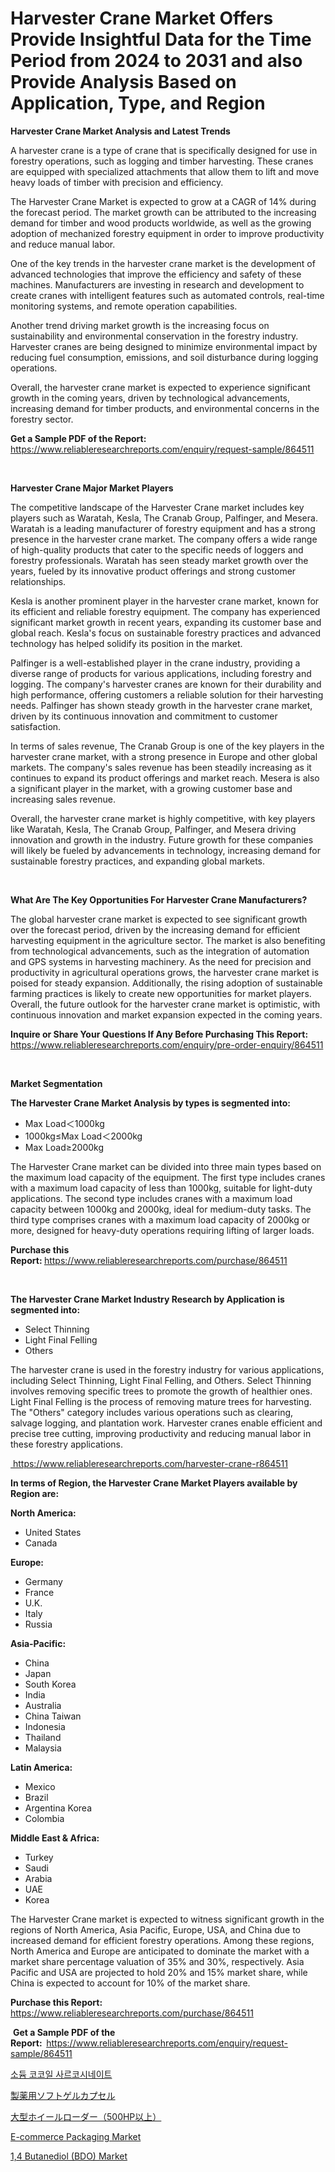 <p><h1>Harvester Crane Market Offers Provide Insightful Data for the Time Period from 2024 to 2031 and also Provide Analysis Based on Application, Type, and Region</h1></p><p><strong>Harvester Crane Market Analysis and Latest Trends</strong></p>
<p><p>A harvester crane is a type of crane that is specifically designed for use in forestry operations, such as logging and timber harvesting. These cranes are equipped with specialized attachments that allow them to lift and move heavy loads of timber with precision and efficiency.</p><p>The Harvester Crane Market is expected to grow at a CAGR of 14% during the forecast period. The market growth can be attributed to the increasing demand for timber and wood products worldwide, as well as the growing adoption of mechanized forestry equipment in order to improve productivity and reduce manual labor.</p><p>One of the key trends in the harvester crane market is the development of advanced technologies that improve the efficiency and safety of these machines. Manufacturers are investing in research and development to create cranes with intelligent features such as automated controls, real-time monitoring systems, and remote operation capabilities.</p><p>Another trend driving market growth is the increasing focus on sustainability and environmental conservation in the forestry industry. Harvester cranes are being designed to minimize environmental impact by reducing fuel consumption, emissions, and soil disturbance during logging operations.</p><p>Overall, the harvester crane market is expected to experience significant growth in the coming years, driven by technological advancements, increasing demand for timber products, and environmental concerns in the forestry sector.</p></p>
<p><strong>Get a Sample PDF of the Report:&nbsp;</strong> <a href="https://www.reliableresearchreports.com/enquiry/request-sample/864511">https://www.reliableresearchreports.com/enquiry/request-sample/864511</a></p>
<p>&nbsp;</p>
<p><strong>Harvester Crane Major Market Players</strong></p>
<p><p>The competitive landscape of the Harvester Crane market includes key players such as Waratah, Kesla, The Cranab Group, Palfinger, and Mesera. Waratah is a leading manufacturer of forestry equipment and has a strong presence in the harvester crane market. The company offers a wide range of high-quality products that cater to the specific needs of loggers and forestry professionals. Waratah has seen steady market growth over the years, fueled by its innovative product offerings and strong customer relationships.</p><p>Kesla is another prominent player in the harvester crane market, known for its efficient and reliable forestry equipment. The company has experienced significant market growth in recent years, expanding its customer base and global reach. Kesla's focus on sustainable forestry practices and advanced technology has helped solidify its position in the market.</p><p>Palfinger is a well-established player in the crane industry, providing a diverse range of products for various applications, including forestry and logging. The company's harvester cranes are known for their durability and high performance, offering customers a reliable solution for their harvesting needs. Palfinger has shown steady growth in the harvester crane market, driven by its continuous innovation and commitment to customer satisfaction.</p><p>In terms of sales revenue, The Cranab Group is one of the key players in the harvester crane market, with a strong presence in Europe and other global markets. The company's sales revenue has been steadily increasing as it continues to expand its product offerings and market reach. Mesera is also a significant player in the market, with a growing customer base and increasing sales revenue.</p><p>Overall, the harvester crane market is highly competitive, with key players like Waratah, Kesla, The Cranab Group, Palfinger, and Mesera driving innovation and growth in the industry. Future growth for these companies will likely be fueled by advancements in technology, increasing demand for sustainable forestry practices, and expanding global markets.</p></p>
<p>&nbsp;</p>
<p><strong>What Are The Key Opportunities For Harvester Crane Manufacturers?</strong></p>
<p><p>The global harvester crane market is expected to see significant growth over the forecast period, driven by the increasing demand for efficient harvesting equipment in the agriculture sector. The market is also benefiting from technological advancements, such as the integration of automation and GPS systems in harvesting machinery. As the need for precision and productivity in agricultural operations grows, the harvester crane market is poised for steady expansion. Additionally, the rising adoption of sustainable farming practices is likely to create new opportunities for market players. Overall, the future outlook for the harvester crane market is optimistic, with continuous innovation and market expansion expected in the coming years.</p></p>
<p><strong>Inquire or Share Your Questions If Any Before Purchasing This Report:</strong> <a href="https://www.reliableresearchreports.com/enquiry/pre-order-enquiry/864511">https://www.reliableresearchreports.com/enquiry/pre-order-enquiry/864511</a></p>
<p>&nbsp;</p>
<p><strong>Market Segmentation</strong></p>
<p><strong>The Harvester Crane Market Analysis by types is segmented into:</strong></p>
<p><ul><li>Max Load＜1000kg</li><li>1000kg≤Max Load＜2000kg</li><li>Max Load≥2000kg</li></ul></p>
<p><p>The Harvester Crane market can be divided into three main types based on the maximum load capacity of the equipment. The first type includes cranes with a maximum load capacity of less than 1000kg, suitable for light-duty applications. The second type includes cranes with a maximum load capacity between 1000kg and 2000kg, ideal for medium-duty tasks. The third type comprises cranes with a maximum load capacity of 2000kg or more, designed for heavy-duty operations requiring lifting of larger loads.</p></p>
<p><strong>Purchase this Report:&nbsp;</strong><a href="https://www.reliableresearchreports.com/purchase/864511">https://www.reliableresearchreports.com/purchase/864511</a></p>
<p>&nbsp;</p>
<p><strong>The Harvester Crane Market Industry Research by Application is segmented into:</strong></p>
<p><ul><li>Select Thinning</li><li>Light Final Felling</li><li>Others</li></ul></p>
<p><p>The harvester crane is used in the forestry industry for various applications, including Select Thinning, Light Final Felling, and Others. Select Thinning involves removing specific trees to promote the growth of healthier ones. Light Final Felling is the process of removing mature trees for harvesting. The "Others" category includes various operations such as clearing, salvage logging, and plantation work. Harvester cranes enable efficient and precise tree cutting, improving productivity and reducing manual labor in these forestry applications.</p></p>
<p><a href="https://www.reliableresearchreports.com/harvester-crane-r864511">&nbsp;https://www.reliableresearchreports.com/harvester-crane-r864511</a></p>
<p><strong>In terms of Region, the Harvester Crane Market Players available by Region are:</strong></p>
<p>
    <p> <strong> North America: </strong>
        <ul>
            <li>United States</li>
            <li>Canada</li>
        </ul>
        </p> 
    <p> <strong> Europe: </strong>
        <ul>
            <li>Germany</li>
            <li>France</li>
            <li>U.K.</li>
            <li>Italy</li>
            <li>Russia</li>
        </ul>
        </p> 
    <p> <strong> Asia-Pacific: </strong>
        <ul>
            <li>China</li>
            <li>Japan</li>
            <li>South Korea</li>
            <li>India</li>
            <li>Australia</li>
            <li>China Taiwan</li>
            <li>Indonesia</li>
            <li>Thailand</li>
            <li>Malaysia</li>
        </ul>
        </p> 
    <p> <strong> Latin America: </strong>
        <ul>
            <li>Mexico</li>
            <li>Brazil</li>
            <li>Argentina Korea</li>
            <li>Colombia</li>
        </ul>
        </p> 
    <p> <strong> Middle East & Africa: </strong>
        <ul>
            <li>Turkey</li>
            <li>Saudi</li>
            <li>Arabia</li>
            <li>UAE</li>
            <li>Korea</li>
        </ul>
    </p>
    </p>
<p><p>The Harvester Crane market is expected to witness significant growth in the regions of North America, Asia Pacific, Europe, USA, and China due to increased demand for efficient forestry operations. Among these regions, North America and Europe are anticipated to dominate the market with a market share percentage valuation of 35% and 30%, respectively. Asia Pacific and USA are projected to hold 20% and 15% market share, while China is expected to account for 10% of the market share.</p></p>
<p><strong>Purchase this Report: </strong><a href="https://www.reliableresearchreports.com/purchase/864511">https://www.reliableresearchreports.com/purchase/864511</a></p>
<p>&nbsp;<strong>Get a Sample PDF of the Report:&nbsp;&nbsp;</strong><a href="https://www.reliableresearchreports.com/enquiry/request-sample/864511">https://www.reliableresearchreports.com/enquiry/request-sample/864511</a></p>
<p><strong></strong></p>
<p><p><a href="https://medium.com/@jordanilliamson678678_12326/%EB%82%98%ED%8A%B8%EB%A5%A8-%EC%BD%94%EC%BD%94%EC%9D%BC-%EC%82%AC%EB%A5%B4%EC%BD%94%EC%8B%9C%EB%84%A4%EC%9D%B4%ED%8A%B8-%EC%82%B0%EC%97%85-%EB%B6%84%EC%84%9D-%EB%B3%B4%EA%B3%A0%EC%84%9C-%EC%8B%9C%EC%9E%A5-%EA%B7%9C%EB%AA%A8-%EC%A0%90%EC%9C%A0%EC%9C%A8-%EC%9D%91%EC%9A%A9-%EB%B6%84%EC%95%BC-%EC%A7%80%EC%97%AD-%EA%B2%BD%EC%9F%81-%EC%A0%84%EB%9E%B5%EB%B3%84-%EB%8F%99%ED%96%A5-2024-2031-745e73ba6d9f">소듐 코코일 사르코시네이트</a></p><p><a href="https://medium.com/@byroalenzuela76845/%E5%8C%BB%E8%96%AC%E5%93%81%E3%82%BD%E3%83%95%E3%82%B8%E3%82%A7%E3%83%AB%E3%82%AB%E3%83%97%E3%82%BB%E3%83%AB%E3%81%AE%E5%B8%82%E5%A0%B4%E3%82%B7%E3%82%A7%E3%82%A2-%E3%82%B5%E3%82%A4%E3%82%BA-%E3%83%88%E3%83%AC%E3%83%B3%E3%83%89-%E7%94%A3%E6%A5%AD%E5%88%86%E6%9E%90%E3%83%AC%E3%83%9D%E3%83%BC%E3%83%88-%E5%BF%9C%E7%94%A8%E5%88%A5-%E5%87%A6%E6%96%B9%E8%96%AC-otc-%E3%82%BF%E3%82%A4%E3%83%97%E5%88%A5-%E9%8E%AE%E7%97%9B%E8%96%AC-%E3%82%B9%E3%83%86%E3%83%AD%E3%82%A4%E3%83%89-%E3%81%9D%E3%81%AE%E4%BB%96-%E3%82%B0%E3%83%AC%E3%83%BC%E3%83%89-%E3%82%B5%E3%83%97%E3%83%AA%E3%83%A1%E3%83%B3%E3%83%88-%E3%81%8A%E3%82%88%E3%81%B32024%E5%B9%B4%E3%81%8B%E3%82%892031%E5%B9%B4%E3%81%BE%E3%81%A7-fc7c8bea514d">製薬用ソフトゲルカプセル</a></p><p><a href="https://medium.com/@oliveyew35/500%E9%A6%AC%E5%8A%9B%E4%BB%A5%E4%B8%8A%E3%81%AE%E5%A4%A7%E5%9E%8B%E3%83%9B%E3%82%A4%E3%83%BC%E3%83%AB%E3%83%AD%E3%83%BC%E3%83%80%E3%83%BC%E5%B8%82%E5%A0%B4%E3%81%AE%E8%A9%B3%E7%B4%B0%E3%81%AA%E5%88%86%E6%9E%90-%E3%83%88%E3%83%AC%E3%83%B3%E3%83%89-%E5%B8%82%E5%A0%B4%E3%82%BB%E3%82%B0%E3%83%A1%E3%83%B3%E3%83%86%E3%83%BC%E3%82%B7%E3%83%A7%E3%83%B3-%E7%AB%B6%E4%BA%89%E5%88%86%E6%9E%90-ea38ecc2b903">大型ホイールローダー（500HP以上）</a></p><p><a href="https://www.linkedin.com/pulse/e-commerce-packaging-market-share-size-trends-industry-analysis-56ngf?trackingId=y5VxJJ4i2fHEeEJUnyNjsA%3D%3D">E-commerce Packaging Market</a></p><p><a href="https://www.linkedin.com/pulse/global-14-butanediol-bdo-market-size-amp-share-analysis-product-4qfgf?trackingId=%2BE6YLn4qvgg0Fx7NsjSPZA%3D%3D">1,4 Butanediol (BDO) Market</a></p></p>